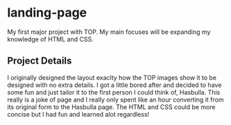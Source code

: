# landing-page

My first major project with TOP. My main focuses will be expanding my knowledge of HTML and CSS.

## Project Details

I originally designed the layout exaclty how the TOP images show it to be designed with no extra details. I got a little bored after and decided to have some fun and just tailor it to the first person I could think of, Hasbulla. This really is a joke of page and I really only spent like an hour converting it from its original form to the Hasbulla page. The HTML and CSS could be more concise but I had fun and learned alot regardless!